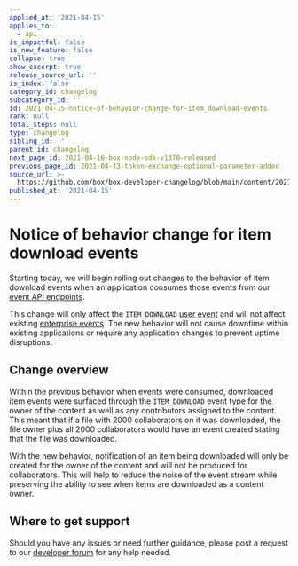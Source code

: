 ```yaml
---
applied_at: '2021-04-15'
applies_to:
  - api
is_impactful: false
is_new_feature: false
collapse: true
show_excerpt: true
release_source_url: ''
is_index: false
category_id: changelog
subcategory_id: ''
id: 2021-04-15-notice-of-behavior-change-for-item_download-events
rank: null
total_steps: null
type: changelog
sibling_id: ''
parent_id: changelog
next_page_id: 2021-04-16-box-node-sdk-v1370-released
previous_page_id: 2021-04-13-token-exchange-optional-parameter-added
source_url: >-
  https://github.com/box/box-developer-changelog/blob/main/content/2021/04-15-notice-of-behavior-change-for-item_download-events.md
published_at: '2021-04-15'
---
```

# Notice of behavior change for item download events

Starting today, we will begin rolling out changes to the behavior
of item download events when an application consumes those events from our
[event API endpoints][event-apis].

This change will only affect the
`ITEM_DOWNLOAD` [user event][user-events] and will not affect existing
[enterprise events][enterprise-events]. The new behavior will not cause
downtime within existing applications or require any application changes to
prevent uptime disruptions.

<!-- more -->

## Change overview

Within the previous behavior when events were consumed, downloaded item
events were surfaced through the `ITEM_DOWNLOAD` event type for the owner of
the content as well as any contributors assigned to the content. This meant
that if a file with 2000 collaborators on it was downloaded, the file owner
plus all 2000 collaborators would have an event created stating that the file
was downloaded.

With the new behavior, notification of an item being downloaded will only be
created for the owner of the content and will not be produced for
collaborators. This will help to reduce the noise of the event stream while
preserving the ability to see when items are downloaded as a content owner.

## Where to get support

Should you have any issues or need further guidance, please post a request to
our [developer forum][forum] for any help needed.

[event-apis]: https://developer.box.com/reference/get-events/
[user-events]: https://developer.box.com/guides/events/for-user/#event-types
[enterprise-events]: https://developer.box.com/guides/events/for-enterprise/
[user-access-token]: g://authentication/jwt/user-access-tokens/
[forum]: https://support.box.com/hc/en-us/community/topics/360001932973-Platform-and-Developer-Forum